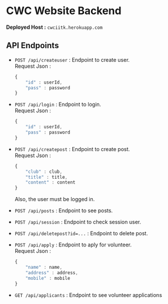 # CWC Website Backend
**Deployed Host :** `cwciitk.herokuapp.com`
## API Endpoints
- `POST /api/createuser` : Endpoint to create user. <br>
 	Request Json :
	```js
	{
		"id" : userId,
		"pass" : password
	}
	```

- `POST /api/login` : Endpoint to login. <br>
 	Request Json :
	```js
	{
		"id" : userId,
		"pass" : password
	}
	```
- `POST /api/createpost` : Endpoint to create post. <br>
 	Request Json :
	```js
	{
		"club" : club,
		"title" : title,
		"content" : content
	}
	```
	Also, the user must be logged in.

- `POST /api/posts` : Endpoint to see posts. <br>


- `POST /api/session` : Endpoint to check session user. <br>

- `POST /api/deletepost?id=...` : Endpoint to delete post. <br>
- `POST /api/apply` : Endpoint to aply for volunteer. <br>
    Request Json :
	```js
	{
		"name" : name,
		"address" : address,
        "mobile" : mobile
	}
	```

- `GET /api/applicants` : Endpoint to see volunteer applications
